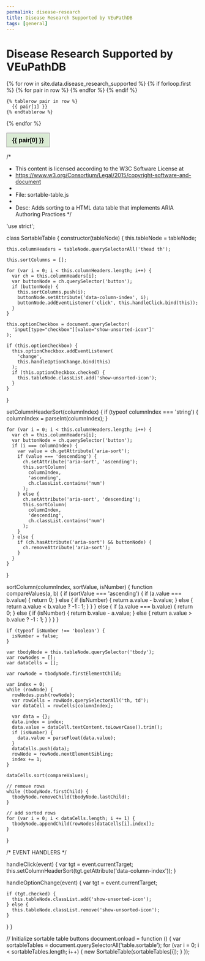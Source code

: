 ```yaml
---
permalink: disease-research
title: Disease Research Supported by VEuPathDB
tags: [general]
---
```

<style>

div.static-content {

  table.sortable th button {
    background: transparent;
    border: none;
    font-size: 100%;
    font-weight: bold;
    outline: none;
    cursor: pointer;
    text-align: left;
  }

  table.diseases {
    border-collapse: collapse;

    thead th {
      background: #d9ead3;
      position: -webkit-sticky;
      position: sticky;
      top: 7em;
      z-index: 2;
      box-shadow: inset 0 1px 0 #999, inset 0 -1px 0 #999;
    }
    td, th {
      border: 1px solid #999;
      padding: 0.5rem;
    }
    .col1 {
      background: #ead1dd;
    }
    .col3 {
      background: #fff2cc;
    }
  }
  @media only screen and (max-width: 50em) {
    table.diseases thead th {
      top: 0;
    }
  }
}


</style>

<h1>Disease Research Supported by VEuPathDB</h1>

<div class="static-content">


<table class="diseases sortable">
  {% for row in site.data.disease_research_supported %}
    {% if forloop.first %}
    <thead>
    <tr>
      {% for pair in row %}
        <th><button>{{ pair[0] }}<span aria-hidden="true"></span></button></th>
      {% endfor %}
    </tr>
    </thead>
    {% endif %}
    
    {% tablerow pair in row %}
      {{ pair[1] }}
    {% endtablerow %}
    
  {% endfor %}
</table>


</div>

/*
 *   This content is licensed according to the W3C Software License at
 *   https://www.w3.org/Consortium/Legal/2015/copyright-software-and-document
 *
 *   File:   sortable-table.js
 *
 *   Desc:   Adds sorting to a HTML data table that implements ARIA Authoring Practices
 */

'use strict';

class SortableTable {
  constructor(tableNode) {
    this.tableNode = tableNode;

    this.columnHeaders = tableNode.querySelectorAll('thead th');

    this.sortColumns = [];

    for (var i = 0; i < this.columnHeaders.length; i++) {
      var ch = this.columnHeaders[i];
      var buttonNode = ch.querySelector('button');
      if (buttonNode) {
        this.sortColumns.push(i);
        buttonNode.setAttribute('data-column-index', i);
        buttonNode.addEventListener('click', this.handleClick.bind(this));
      }
    }

    this.optionCheckbox = document.querySelector(
      'input[type="checkbox"][value="show-unsorted-icon"]'
    );

    if (this.optionCheckbox) {
      this.optionCheckbox.addEventListener(
        'change',
        this.handleOptionChange.bind(this)
      );
      if (this.optionCheckbox.checked) {
        this.tableNode.classList.add('show-unsorted-icon');
      }
    }
  }

  setColumnHeaderSort(columnIndex) {
    if (typeof columnIndex === 'string') {
      columnIndex = parseInt(columnIndex);
    }

    for (var i = 0; i < this.columnHeaders.length; i++) {
      var ch = this.columnHeaders[i];
      var buttonNode = ch.querySelector('button');
      if (i === columnIndex) {
        var value = ch.getAttribute('aria-sort');
        if (value === 'descending') {
          ch.setAttribute('aria-sort', 'ascending');
          this.sortColumn(
            columnIndex,
            'ascending',
            ch.classList.contains('num')
          );
        } else {
          ch.setAttribute('aria-sort', 'descending');
          this.sortColumn(
            columnIndex,
            'descending',
            ch.classList.contains('num')
          );
        }
      } else {
        if (ch.hasAttribute('aria-sort') && buttonNode) {
          ch.removeAttribute('aria-sort');
        }
      }
    }
  }

  sortColumn(columnIndex, sortValue, isNumber) {
    function compareValues(a, b) {
      if (sortValue === 'ascending') {
        if (a.value === b.value) {
          return 0;
        } else {
          if (isNumber) {
            return a.value - b.value;
          } else {
            return a.value < b.value ? -1 : 1;
          }
        }
      } else {
        if (a.value === b.value) {
          return 0;
        } else {
          if (isNumber) {
            return b.value - a.value;
          } else {
            return a.value > b.value ? -1 : 1;
          }
        }
      }
    }

    if (typeof isNumber !== 'boolean') {
      isNumber = false;
    }

    var tbodyNode = this.tableNode.querySelector('tbody');
    var rowNodes = [];
    var dataCells = [];

    var rowNode = tbodyNode.firstElementChild;

    var index = 0;
    while (rowNode) {
      rowNodes.push(rowNode);
      var rowCells = rowNode.querySelectorAll('th, td');
      var dataCell = rowCells[columnIndex];

      var data = {};
      data.index = index;
      data.value = dataCell.textContent.toLowerCase().trim();
      if (isNumber) {
        data.value = parseFloat(data.value);
      }
      dataCells.push(data);
      rowNode = rowNode.nextElementSibling;
      index += 1;
    }

    dataCells.sort(compareValues);

    // remove rows
    while (tbodyNode.firstChild) {
      tbodyNode.removeChild(tbodyNode.lastChild);
    }

    // add sorted rows
    for (var i = 0; i < dataCells.length; i += 1) {
      tbodyNode.appendChild(rowNodes[dataCells[i].index]);
    }
  }

  /* EVENT HANDLERS */

  handleClick(event) {
    var tgt = event.currentTarget;
    this.setColumnHeaderSort(tgt.getAttribute('data-column-index'));
  }

  handleOptionChange(event) {
    var tgt = event.currentTarget;

    if (tgt.checked) {
      this.tableNode.classList.add('show-unsorted-icon');
    } else {
      this.tableNode.classList.remove('show-unsorted-icon');
    }
  }
}

// Initialize sortable table buttons
document.onload = function () {
  var sortableTables = document.querySelectorAll('table.sortable');
  for (var i = 0; i < sortableTables.length; i++) {
    new SortableTable(sortableTables[i]);
  }
});




